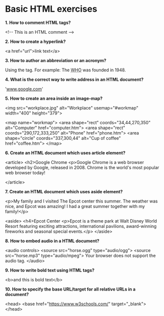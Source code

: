 # Basic HTML exercises

**1. How to comment HTML tags?**

\<!-- This is an HTML comment -->

**2. How to create a hyperlink?**

\<a href="url">link text\</a>

**3. How to author an abbreviation or an acronym?**

Using the <abbr> tag.
For example: The <abbr title="World Health Organization">WHO</abbr> was founded in 1948.

**4. What is the correct way to write address in an HTML document?**

'www.google.com'

**5. How to create an area inside an image-map?**

\<img src="workplace.jpg" alt="Workplace" usemap="#workmap" width="400" height="379">

\<map name="workmap">
  \<area shape="rect" coords="34,44,270,350" alt="Computer" href="computer.htm">
  \<area shape="rect" coords="290,172,333,250" alt="Phone" href="phone.htm">
  \<area shape="circle" coords="337,300,44" alt="Cup of coffee" href="coffee.htm">
\</map>

**6. Create an HTML document which uses article element?**

\<article>
\<h2>Google Chrome</h2>
\<p>Google Chrome is a web browser developed by Google, released in 2008. Chrome is the world's most popular web browser today!</p>
\</article>

**7. Create an HTML document which uses aside element?**

\<p>My family and I visited The Epcot center this summer. The weather was nice, and Epcot was amazing! I had a great summer together with my family!\</p>

\<aside>
\<h4>Epcot Center</h4>
\<p>Epcot is a theme park at Walt Disney World Resort featuring exciting attractions, international pavilions, award-winning fireworks and seasonal special events.\</p>
\</aside>

**8. How to embed audio in a HTML document?**

\<audio controls>
  \<source src="horse.ogg" type="audio/ogg">
  \<source src="horse.mp3" type="audio/mpeg">
  Your browser does not support the audio tag.
\</audio>

**9. How to write bold text using HTML tags?**

\<b>and this is bold text\</b>

**10. How to specify the base URL/target for all relative URLs in a document?**

\<head>
  \<base href="https://www.w3schools.com/" target="_blank">
\</head>
